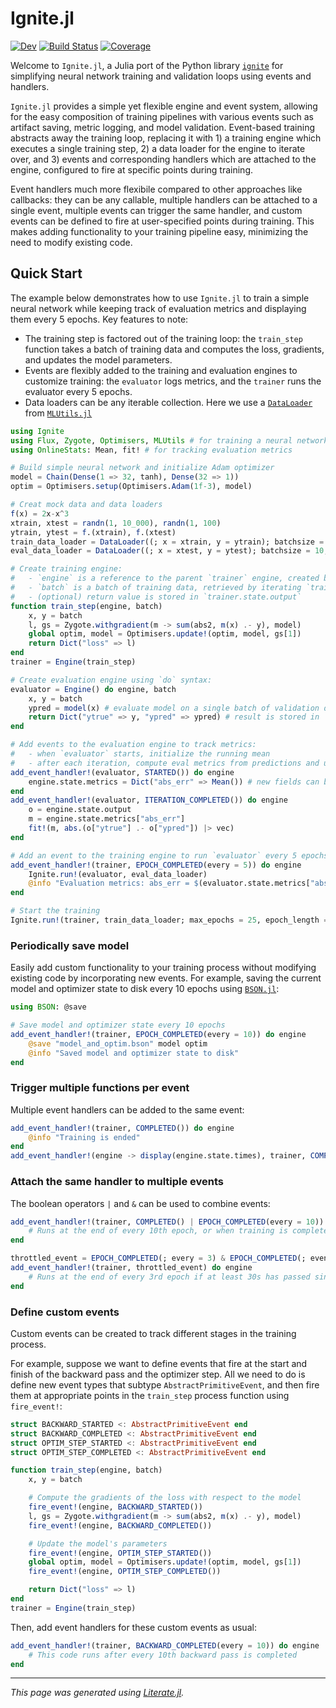 # Ignite.jl

[![Dev](https://img.shields.io/badge/docs-dev-blue.svg)](https://jondeuce.github.io/Ignite.jl/dev/)
[![Build Status](https://github.com/jondeuce/Ignite.jl/actions/workflows/CI.yml/badge.svg?branch=master)](https://github.com/jondeuce/Ignite.jl/actions/workflows/CI.yml?query=branch%3Amaster)
[![Coverage](https://codecov.io/gh/jondeuce/Ignite.jl/branch/master/graph/badge.svg)](https://codecov.io/gh/jondeuce/Ignite.jl)

Welcome to `Ignite.jl`, a Julia port of the Python library [`ignite`](https://github.com/pytorch/ignite) for simplifying neural network training and validation loops using events and handlers.

`Ignite.jl` provides a simple yet flexible engine and event system, allowing for the easy composition of training pipelines with various events such as artifact saving, metric logging, and model validation. Event-based training abstracts away the training loop, replacing it with 1) a training engine which executes a single training step, 2) a data loader for the engine to iterate over, and 3) events and corresponding handlers which are attached to the engine, configured to fire at specific points during training.

Event handlers much more flexibile compared to other approaches like callbacks: they can be any callable, multiple handlers can be attached to a single event, multiple events can trigger the same handler, and custom events can be defined to fire at user-specified points during training. This makes adding functionality to your training pipeline easy, minimizing the need to modify existing code.

## Quick Start

The example below demonstrates how to use `Ignite.jl` to train a simple neural network while keeping track of evaluation metrics and displaying them every 5 epochs. Key features to note:

* The training step is factored out of the training loop: the `train_step` function takes a batch of training data and computes the loss, gradients, and updates the model parameters.
* Events are flexibly added to the training and evaluation engines to customize training: the `evaluator` logs metrics, and the `trainer` runs the evaluator every 5 epochs.
* Data loaders can be any iterable collection. Here we use a [`DataLoader`](https://juliaml.github.io/MLUtils.jl/stable/api/#MLUtils.DataLoader) from [`MLUtils.jl`](https://github.com/JuliaML/MLUtils.jl)

````julia
using Ignite
using Flux, Zygote, Optimisers, MLUtils # for training a neural network
using OnlineStats: Mean, fit! # for tracking evaluation metrics

# Build simple neural network and initialize Adam optimizer
model = Chain(Dense(1 => 32, tanh), Dense(32 => 1))
optim = Optimisers.setup(Optimisers.Adam(1f-3), model)

# Creat mock data and data loaders
f(x) = 2x-x^3
xtrain, xtest = randn(1, 10_000), randn(1, 100)
ytrain, ytest = f.(xtrain), f.(xtest)
train_data_loader = DataLoader((; x = xtrain, y = ytrain); batchsize = 64, shuffle = true, partial = false)
eval_data_loader = DataLoader((; x = xtest, y = ytest); batchsize = 10, shuffle = false)

# Create training engine:
#   - `engine` is a reference to the parent `trainer` engine, created below
#   - `batch` is a batch of training data, retrieved by iterating `train_data_loader`
#   - (optional) return value is stored in `trainer.state.output`
function train_step(engine, batch)
    x, y = batch
    l, gs = Zygote.withgradient(m -> sum(abs2, m(x) .- y), model)
    global optim, model = Optimisers.update!(optim, model, gs[1])
    return Dict("loss" => l)
end
trainer = Engine(train_step)

# Create evaluation engine using `do` syntax:
evaluator = Engine() do engine, batch
    x, y = batch
    ypred = model(x) # evaluate model on a single batch of validation data
    return Dict("ytrue" => y, "ypred" => ypred) # result is stored in `evaluator.state.output`
end

# Add events to the evaluation engine to track metrics:
#   - when `evaluator` starts, initialize the running mean
#   - after each iteration, compute eval metrics from predictions and update the running average
add_event_handler!(evaluator, STARTED()) do engine
    engine.state.metrics = Dict("abs_err" => Mean()) # new fields can be dynamically added to `engine.state`
end
add_event_handler!(evaluator, ITERATION_COMPLETED()) do engine
    o = engine.state.output
    m = engine.state.metrics["abs_err"]
    fit!(m, abs.(o["ytrue"] .- o["ypred"]) |> vec)
end

# Add an event to the training engine to run `evaluator` every 5 epochs:
add_event_handler!(trainer, EPOCH_COMPLETED(every = 5)) do engine
    Ignite.run!(evaluator, eval_data_loader)
    @info "Evaluation metrics: abs_err = $(evaluator.state.metrics["abs_err"])"
end

# Start the training
Ignite.run!(trainer, train_data_loader; max_epochs = 25, epoch_length = 1_000)
````

### Periodically save model

Easily add custom functionality to your training process without modifying existing code by incorporating new events. For example, saving the current model and optimizer state to disk every 10 epochs using [`BSON.jl`](https://github.com/JuliaIO/BSON.jl):

````julia
using BSON: @save

# Save model and optimizer state every 10 epochs
add_event_handler!(trainer, EPOCH_COMPLETED(every = 10)) do engine
    @save "model_and_optim.bson" model optim
    @info "Saved model and optimizer state to disk"
end
````

### Trigger multiple functions per event

Multiple event handlers can be added to the same event:

````julia
add_event_handler!(trainer, COMPLETED()) do engine
    @info "Training is ended"
end
add_event_handler!(engine -> display(engine.state.times), trainer, COMPLETED())
````

### Attach the same handler to multiple events

The boolean operators `|` and `&` can be used to combine events:

````julia
add_event_handler!(trainer, COMPLETED() | EPOCH_COMPLETED(every = 10)) do engine
    # Runs at the end of every 10th epoch, or when training is completed
end

throttled_event = EPOCH_COMPLETED(; every = 3) & EPOCH_COMPLETED(; event_filter = throttle_filter(30.0))
add_event_handler!(trainer, throttled_event) do engine
    # Runs at the end of every 3rd epoch if at least 30s has passed since the last firing
end
````

### Define custom events

Custom events can be created to track different stages in the training process.

For example, suppose we want to define events that fire at the start and finish of the backward pass and the optimizer step. All we need to do is define new event types that subtype `AbstractPrimitiveEvent`, and then fire them at appropriate points in the `train_step` process function using `fire_event!`:

````julia
struct BACKWARD_STARTED <: AbstractPrimitiveEvent end
struct BACKWARD_COMPLETED <: AbstractPrimitiveEvent end
struct OPTIM_STEP_STARTED <: AbstractPrimitiveEvent end
struct OPTIM_STEP_COMPLETED <: AbstractPrimitiveEvent end

function train_step(engine, batch)
    x, y = batch

    # Compute the gradients of the loss with respect to the model
    fire_event!(engine, BACKWARD_STARTED())
    l, gs = Zygote.withgradient(m -> sum(abs2, m(x) .- y), model)
    fire_event!(engine, BACKWARD_COMPLETED())

    # Update the model's parameters
    fire_event!(engine, OPTIM_STEP_STARTED())
    global optim, model = Optimisers.update!(optim, model, gs[1])
    fire_event!(engine, OPTIM_STEP_COMPLETED())

    return Dict("loss" => l)
end
trainer = Engine(train_step)
````

Then, add event handlers for these custom events as usual:

````julia
add_event_handler!(trainer, BACKWARD_COMPLETED(every = 10)) do engine
    # This code runs after every 10th backward pass is completed
end
````

---

*This page was generated using [Literate.jl](https://github.com/fredrikekre/Literate.jl).*

